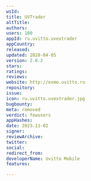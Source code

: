 ```yaml
---
wsId: 
title: UVTrader
altTitle: 
authors: 
users: 100
appId: ru.uvitto.uvextrader
appCountry: 
released: 
updated: 2020-04-05
version: 2.0.2
stars: 
ratings: 
reviews: 
website: http://exmo.uvitto.ru
repository: 
issue: 
icon: ru.uvitto.uvextrader.jpg
bugbounty: 
meta: removed
verdict: fewusers
appHashes: 
date: 2023-11-02
signer: 
reviewArchive: 
twitter: 
social: 
redirect_from: 
developerName: Uvitto Mobile
features: 

---
```


